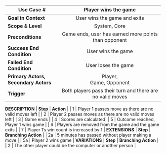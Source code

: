 | Use Case #              | Player wins the game                                        |
| ------------------------|:----------------------------------------------------------:|
| **Goal in Context**         | User wins the game and exits                     |
| **Scope & Level**           | System, Core                                               |
| **Preconditions**           | Game ends, user has earned more points than opponent                                               |
| **Success End Condition**   | User wins the game |
| **Failed End Condition**    | User loses the game       |
| **Primary Actors,<br>Secondary Actors**         | Player,<br>Game, Opponent                                                    |
| **Trigger**                 | Both players pass their turn and there are no valid moves                           |
**DESCRIPTION**
| **Step** | **Action**                                               |
| 1        | Player 1 passes move as there are no valid moves left                         |
| 2        | Player 2 passes moves as there are no valid moves left                       |
| 3        | Game ends                                |
| 4        | Scores are calculated|
| 5        | Outcome reached, Player 1 wins game                                    |
| 6        | Players are removed from the game and the game exits       |
| 7        | Player 1’s win count is increased by 1 |
**EXTENSIONS**
| **Step** | **Branching Action**                                     |
| 2a       | 5 minutes has passed without player making a move        |
| 5a       | Player 2 wins game  |
**VARIATIONS**
| **Step** | **Branching Action**                                     |
| 2        | The other player could be the computer or another person |

